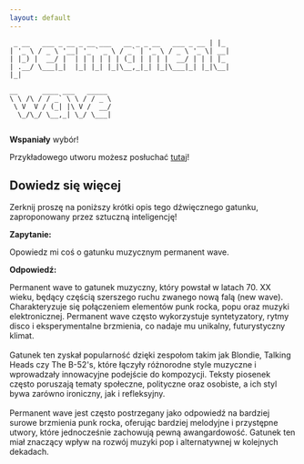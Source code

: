 ```yaml
---
layout: default
---
```


```                                                  _   
 _ __   ___ _ __ _ __ ___   __ _ _ __   ___ _ __ | |_ 
| '_ \ / _ \ '__| '_ ` _ \ / _` | '_ \ / _ \ '_ \| __|
| |_) |  __/ |  | | | | | | (_| | | | |  __/ | | | |_ 
| .__/ \___|_|  |_| |_| |_|\__,_|_| |_|\___|_| |_|\__|
|_|                                                   
                         
__      ____ ___   _____ 
\ \ /\ / / _` \ \ / / _ \
 \ V  V / (_| |\ V /  __/
  \_/\_/ \__,_| \_/ \___|
                         
```
**Wspaniały** wybór!

Przykładowego utworu możesz posłuchać [tutaj](https://p.scdn.co/mp3-preview/03da0b85c9fa2fb5e621e97d4fb145a17aaf7ef1)!
## Dowiedz się więcej
Zerknij proszę na poniższy krótki opis tego dźwięcznego gatunku, zaproponowany przez sztuczną inteligencję!



**Zapytanie:**

Opowiedz mi coś o gatunku muzycznym permanent wave.

**Odpowiedź:**

Permanent wave to gatunek muzyczny, który powstał w latach 70. XX wieku, będący częścią szerszego ruchu zwanego nową falą (new wave). Charakteryzuje się połączeniem elementów punk rocka, popu oraz muzyki elektronicznej. Permanent wave często wykorzystuje syntetyzatory, rytmy disco i eksperymentalne brzmienia, co nadaje mu unikalny, futurystyczny klimat.<br><br>Gatunek ten zyskał popularność dzięki zespołom takim jak Blondie, Talking Heads czy The B-52's, które łączyły różnorodne style muzyczne i wprowadzały innowacyjne podejście do kompozycji. Teksty piosenek często poruszają tematy społeczne, polityczne oraz osobiste, a ich styl bywa zarówno ironiczny, jak i refleksyjny.<br><br>Permanent wave jest często postrzegany jako odpowiedź na bardziej surowe brzmienia punk rocka, oferując bardziej melodyjne i przystępne utwory, które jednocześnie zachowują pewną awangardowość. Gatunek ten miał znaczący wpływ na rozwój muzyki pop i alternatywnej w kolejnych dekadach.